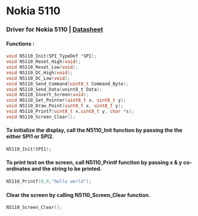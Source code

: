 # Nokia 5110

### Driver for Nokia 5110         |         [Datasheet](https://www.sparkfun.com/datasheets/LCD/Monochrome/Nokia5110.pdf)


#### Functions :
```C
void N5110_Init(SPI_TypeDef *SPI);
void N5110_Reset_High(void);
void N5110_Reset_Low(void);
void N5110_DC_High(void);
void N5110_DC_Low(void);
void N5110_Send_Command(uint8_t Command_Byte);
void N5110_Send_Data(unint8_t Data);
void N5110_Invert_Screen(void);
void N5110_Set_Pointer(uint8_t x, uint8_t y);
void N5110_Draw_Point(uint8_t x, uint8_t y);
void N5110_Printf(uint8_t x,uint8_t y, char *s);
void N5110_Screen_Clear();
```

#### To initialize the display, call the N5110_Init function by passing the the either SPI1 or SPI2.
```C
N5110_Init(SPI1);
```

#### To print text on the screen, call N5110_Printf function by passing x & y co-ordinates and the string to be printed.

```C
N5110_Printf(0,0,"hello world");
```

#### Clear the screen by calling N5110_Screen_Clear function.
```C
N5110_Screen_Clear();
```
